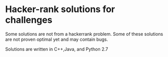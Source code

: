 # Hacker-rank solutions for challenges
Some solutions are not from a hackerrank problem.
Some of these solutions are not proven optimal yet and may contain bugs.

Solutions are written in C++,Java, and Python 2.7
